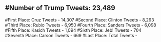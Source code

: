 #Number of Trump Tweets: 23,489
---
#First Place: Cruz Tweets - 14,307
#Second Place: Clinton Tweets - 8,293
#Third Place: Rubio Tweets - 6,950
#Fourth Place: Sanders Tweets - 6,098
#Fifth Place: Kasich Tweets - 1,094
#Sixth Place: Jeb! Tweets - 704
#Seventh Place: Carson Tweets - 669
#Last Place: Total Tweets -  
